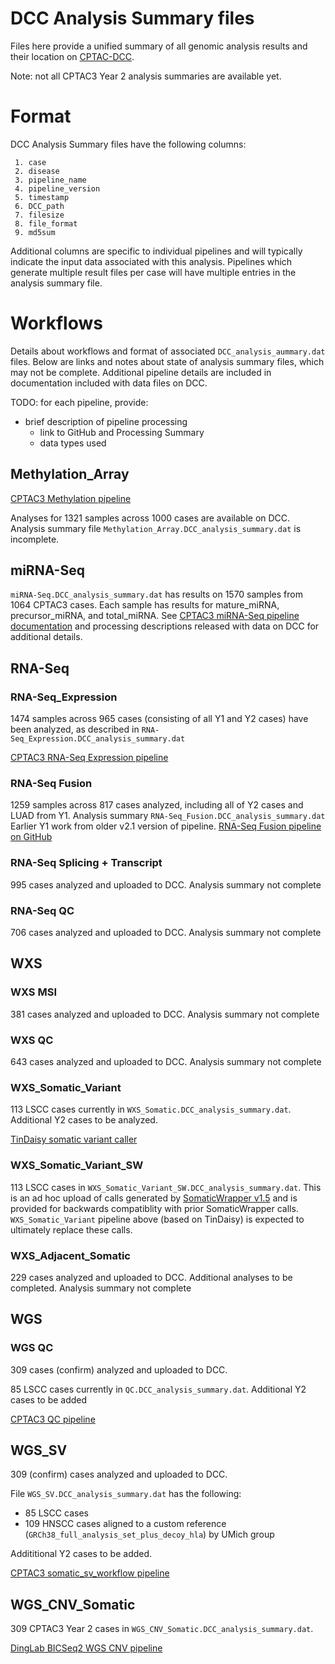 # DCC Analysis Summary files

Files here provide a unified summary of all genomic analysis results and their location on 
[CPTAC-DCC](https://cptc-xfer.uis.georgetown.edu/aspera/user/).

Note: not all CPTAC3 Year 2 analysis summaries are available yet.

# Format

DCC Analysis Summary files have the following columns:
```
 1. case
 2. disease
 3. pipeline_name
 4. pipeline_version
 5. timestamp
 6. DCC_path
 7. filesize
 8. file_format
 9. md5sum
```

Additional columns are specific to individual pipelines and will typically indicate the input data associated with this analysis.
Pipelines which generate multiple result files per case will have multiple entries in the analysis summary file.

# Workflows

Details about workflows and format of associated `DCC_analysis_aummary.dat` files.  Below are links and notes about state of
analysis summary files, which may not be complete.  Additional pipeline details are included in documentation included with
data files on DCC.

TODO: for each pipeline, provide:
* brief description of pipeline processing
    * link to GitHub and Processing Summary
    * data types used

## Methylation_Array

[CPTAC3 Methylation pipeline](https://github.com/ding-lab/cptac_methylation)

Analyses for 1321 samples across 1000 cases are available on DCC.  Analysis summary file `Methylation_Array.DCC_analysis_summary.dat` is incomplete.

## miRNA-Seq

`miRNA-Seq.DCC_analysis_summary.dat` has results on 1570 samples from 1064
CPTAC3 cases.  Each sample has results for mature_miRNA, precursor_miRNA, and
total_miRNA.  See [CPTAC3 miRNA-Seq pipeline documentation](https://github.com/ding-lab/CPTAC_miRNA) and processing
descriptions released with data on DCC for additional details.

## RNA-Seq

### RNA-Seq_Expression

1474 samples across 965 cases (consisting of all Y1 and Y2 cases) have been analyzed, as described in `RNA-Seq_Expression.DCC_analysis_summary.dat`

[CPTAC3 RNA-Seq Expression pipeline](https://github.com/ding-lab/cptac_rna_expression)

### RNA-Seq Fusion

1259 samples across 817 cases analyzed, including all of Y2 cases and LUAD from Y1.  Analysis summary `RNA-Seq_Fusion.DCC_analysis_summary.dat`
Earlier Y1 work from older v2.1 version of pipeline.  [RNA-Seq Fusion pipeline on GitHub](https://github.com/cuidaniel/Fusion_hg38)

### RNA-Seq Splicing + Transcript

995 cases analyzed and uploaded to DCC.  Analysis summary not complete

### RNA-Seq QC

706 cases analyzed and uploaded to DCC.  Analysis summary not complete

## WXS

### WXS MSI

381 cases analyzed and uploaded to DCC.  Analysis summary not complete

### WXS QC

643 cases analyzed and uploaded to DCC.  Analysis summary not complete

### WXS_Somatic_Variant

113 LSCC cases currently in `WXS_Somatic.DCC_analysis_summary.dat`.  Additional Y2 cases to be analyzed.

[TinDaisy somatic variant caller](https://github.com/ding-lab/TinDaisy)

### WXS_Somatic_Variant_SW

113 LSCC cases in `WXS_Somatic_Variant_SW.DCC_analysis_summary.dat`.  This is an ad hoc upload of calls generated by
[SomaticWrapper v1.5](https://github.com/ding-lab/somaticwrapper) and is provided for backwards compatiblity with 
prior SomaticWrapper calls.  `WXS_Somatic_Variant` pipeline above (based on TinDaisy) is expected to ultimately replace these calls.

### WXS_Adjacent_Somatic

229 cases analyzed and uploaded to DCC.  Additional analyses to be completed.  Analysis summary not complete

## WGS

### WGS QC

309 cases (confirm) analyzed and uploaded to DCC.  

85 LSCC cases currently in `QC.DCC_analysis_summary.dat`.  Additional Y2 cases to be added

[CPTAC3 QC pipeline](https://github.com/ding-lab/CPTAC3_QC)


## WGS_SV

309 (confirm) cases analyzed and uploaded to DCC.  

File `WGS_SV.DCC_analysis_summary.dat` has the following:
* 85 LSCC cases 
* 109 HNSCC cases aligned to a custom reference (`GRCh38_full_analysis_set_plus_decoy_hla`) by UMich group

Addititional Y2 cases to be added.


[CPTAC3 somatic_sv_workflow pipeline](https://github.com/ding-lab/somatic_sv_workflow)

## WGS_CNV_Somatic

309 CPTAC3 Year 2 cases in `WGS_CNV_Somatic.DCC_analysis_summary.dat`.

[DingLab BICSeq2 WGS CNV pipeline](https://github.com/ding-lab/BICSEQ2)


